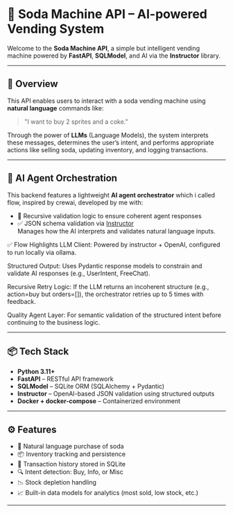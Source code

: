 # 🥤 Soda Machine API – AI-powered Vending System

Welcome to the **Soda Machine API**, a simple but intelligent vending machine powered by **FastAPI**, **SQLModel**, and AI via the **Instructor** library. 

---

## 🚀 Overview

This API enables users to interact with a soda vending machine using **natural language** commands like:

> "I want to buy 2 sprites and a coke."

Through the power of **LLMs** (Language Models), the system interprets these messages, determines the user’s intent, and performs appropriate actions like selling soda, updating inventory, and logging transactions.

---

## 🧠 AI Agent Orchestration

This backend features a lightweight **AI agent orchestrator** which i called flow, inspired by crewai, developed by me with:

- 🔁 Recursive validation logic to ensure coherent agent responses  
- ✅ JSON schema validation via [Instructor](https://github.com/jxnl/instructor)  
Manages how the AI interprets and validates natural language inputs.

✅ Flow Highlights
LLM Client: Powered by instructor + OpenAI, configured to run locally via ollama.

Structured Output: Uses Pydantic response models to constrain and validate AI responses (e.g., UserIntent, FreeChat).

Recursive Retry Logic: If the LLM returns an incoherent structure (e.g., action=buy but orders=[]), the orchestrator retries up to 5 times with feedback.

Quality Agent Layer: For semantic validation of the structured intent before continuing to the business logic.


---

## 📦 Tech Stack

- **Python 3.11+**
- **FastAPI** – RESTful API framework  
- **SQLModel** – SQLite ORM (SQLAlchemy + Pydantic)  
- **Instructor** – OpenAI-based JSON validation using structured outputs  
- **Docker + docker-compose** – Containerized environment  

---

## ⚙️ Features

- 🛒 Natural language purchase of soda
- 📦 Inventory tracking and persistence
- 💾 Transaction history stored in SQLite
- 🔍 Intent detection: Buy, Info, or Misc
- 📉 Stock depletion handling
- 📈 Built-in data models for analytics (most sold, low stock, etc.)

---
